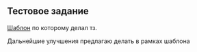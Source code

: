 ## Тестовое задание

[Шаблон](https://copilot.mistergf.io/) по которому делал тз.

Дальнейшие улучшения предлагаю делать в рамках шаблона